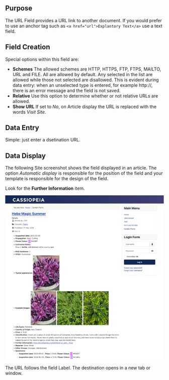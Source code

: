 <!-- Filename: J3.x:Adding_custom_fields/Url_Field / Display title: Url Field -->

## Purpose

The URL Field provides a URL link to another document. If you would prefer to
use an anchor tag such as `<a href="url">Explantory Text</a>` use a text field.

## Field Creation

Special options within this field are:

- **Schemes** The allowed schemes are HTTP, HTTPS, FTP, FTPS, MAILTO, URL and
FILE. All are allowed by default. Any selected in the list are allowed while
those not selected are disallowed. This is evident during data entry: when an
unselected type is entered, for example http://, there is an error message and
the field is not saved.
- **Relative** Use this option to determine whether or not relative URLs are
allowed.
- **Show URL** If set to *No*, on Article display the URL is replaced with the
words *Visit Site*.

## Data Entry

Simple: just enter a dsetination URL.

## Data Display

The following Site screenshot shows the field displayed in an article. The
option *Automatic display* is responsible for the position of the field and
your template is responsible for the design of the field.

Look for the **Further Information** item.

![Display of all fields](../../../images/en/fields/fields-display.png "Fields display")

The URL follows the field Label. The destination opens in a new tab or window.
